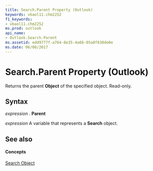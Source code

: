 ```yaml
---
title: Search.Parent Property (Outlook)
keywords: vbaol11.chm2252
f1_keywords:
- vbaol11.chm2252
ms.prod: outlook
api_name:
- Outlook.Search.Parent
ms.assetid: edd9777f-a764-8e35-4a66-05a0f838de0e
ms.date: 06/08/2017
---
```



# Search.Parent Property (Outlook)

Returns the parent  **Object** of the specified object. Read-only.


## Syntax

 _expression_ . **Parent**

 _expression_ A variable that represents a **Search** object.


## See also


#### Concepts


[Search Object](search-object-outlook.md)

